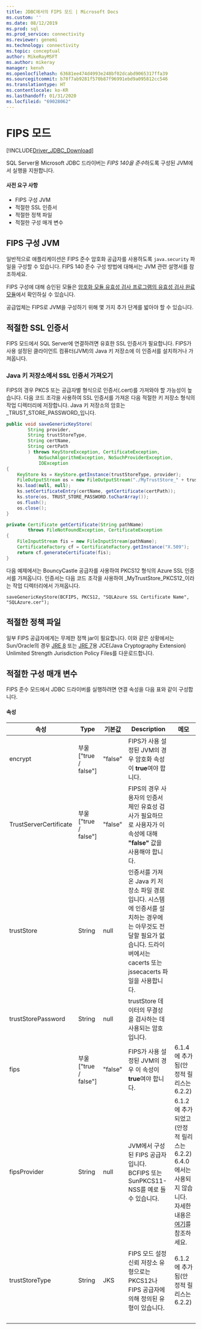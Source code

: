 ```yaml
---
title: JDBC에서의 FIPS 모드 | Microsoft Docs
ms.custom: ''
ms.date: 08/12/2019
ms.prod: sql
ms.prod_service: connectivity
ms.reviewer: genemi
ms.technology: connectivity
ms.topic: conceptual
author: MikeRayMSFT
ms.author: mikeray
manager: kenvh
ms.openlocfilehash: 63681ee474d4993e248bf02dcabd9065317ffa39
ms.sourcegitcommit: b78f7ab9281f570b87f96991ebd9a095812cc546
ms.translationtype: HT
ms.contentlocale: ko-KR
ms.lasthandoff: 01/31/2020
ms.locfileid: "69028062"
---
```

# <a name="fips-mode"></a>FIPS 모드

[!INCLUDE[Driver_JDBC_Download](../../includes/driver_jdbc_download.md)]

SQL Server용 Microsoft JDBC 드라이버는 *FIPS 140을 준수*하도록 구성된 JVM에서 실행을 지원합니다.

#### <a name="prerequisites"></a>사전 요구 사항

- FIPS 구성 JVM
- 적절한 SSL 인증서
- 적절한 정책 파일
- 적절한 구성 매개 변수

## <a name="fips-configured-jvm"></a>FIPS 구성 JVM

일반적으로 애플리케이션은 FIPS 준수 암호화 공급자를 사용하도록 `java.security` 파일을 구성할 수 있습니다. FIPS 140 준수 구성 방법에 대해서는 JVM 관련 설명서를 참조하세요.

FIPS 구성에 대해 승인된 모듈은 [암호화 모듈 유효성 검사 프로그램의 유효성 검사 완료 모듈](https://csrc.nist.gov/Projects/cryptographic-module-validation-program/Validated-Modules)에서 확인하실 수 있습니다.

공급업체는 FIPS로 JVM을 구성하기 위해 몇 가지 추가 단계를 밟아야 할 수 있습니다.

## <a name="appropriate-ssl-certificate"></a>적절한 SSL 인증서
FIPS 모드에서 SQL Server에 연결하려면 유효한 SSL 인증서가 필요합니다. FIPS가 사용 설정된 클라이언트 컴퓨터(JVM)의 Java 키 저장소에 이 인증서를 설치하거나 가져옵니다.

### <a name="importing-ssl-certificate-in-java-keystore"></a>Java 키 저장소에서 SSL 인증서 가져오기
FIPS의 경우 PKCS 또는 공급자별 형식으로 인증서(.cert)를 가져와야 할 가능성이 높습니다.
다음 코드 조각을 사용하여 SSL 인증서를 가져온 다음 적절한 키 저장소 형식의 작업 디렉터리에 저장합니다. Java 키 저장소의 암호는 _TRUST\_STORE\_PASSWORD_입니다.

```java
public void saveGenericKeyStore(
        String provider,
        String trustStoreType,
        String certName,
        String certPath
        ) throws KeyStoreException, CertificateException,
            NoSuchAlgorithmException, NoSuchProviderException,
            IOException
{
    KeyStore ks = KeyStore.getInstance(trustStoreType, provider);
    FileOutputStream os = new FileOutputStream("./MyTrustStore_" + trustStoreType);
    ks.load(null, null);
    ks.setCertificateEntry(certName, getCertificate(certPath));
    ks.store(os, TRUST_STORE_PASSWORD.toCharArray());
    os.flush();
    os.close();
}

private Certificate getCertificate(String pathName)
        throws FileNotFoundException, CertificateException
{
    FileInputStream fis = new FileInputStream(pathName);
    CertificateFactory cf = CertificateFactory.getInstance("X.509");
    return cf.generateCertificate(fis);
}
```

다음 예제에서는 BouncyCastle 공급자를 사용하여 PKCS12 형식의 Azure SSL 인증서를 가져옵니다. 인증서는 다음 코드 조각을 사용하여 _MyTrustStore\_PKCS12_이라는 작업 디렉터리에서 가져옵니다.

`saveGenericKeyStore(BCFIPS, PKCS12, "SQLAzure SSL Certificate Name", "SQLAzure.cer");`

## <a name="appropriate-policy-files"></a>적절한 정책 파일
일부 FIPS 공급자에게는 무제한 정책 jar이 필요합니다. 이와 같은 상황에서는 Sun/Oracle의 경우 [JRE 8](https://www.oracle.com/technetwork/java/javase/downloads/jce8-download-2133166.html) 또는 [JRE 7](https://www.oracle.com/technetwork/java/javase/downloads/jce-7-download-432124.html)용 JCE(Java Cryptography Extension) Unlimited Strength Jurisdiction Policy Files를 다운로드합니다. 

## <a name="appropriate-configuration-parameters"></a>적절한 구성 매개 변수
FIPS 준수 모드에서 JDBC 드라이버를 실행하려면 연결 속성을 다음 표와 같이 구성합니다. 

#### <a name="properties"></a>속성 

|속성|Type|기본값|Description|메모|
|---|---|---|---|---|
|encrypt|부울 ["true / false"]|"false"|FIPS가 사용 설정된 JVM의 경우 암호화 속성이 **true**여야 합니다.||
|TrustServerCertificate|부울 ["true / false"]|"false"|FIPS의 경우 사용자의 인증서 체인 유효성 검사가 필요하므로 사용자가 이 속성에 대해 **"false"** 값을 사용해야 합니다. ||
|trustStore|String|null|인증서를 가져온 Java 키 저장소 파일 경로입니다. 시스템에 인증서를 설치하는 경우에는 아무것도 전달할 필요가 없습니다. 드라이버에서는 cacerts 또는 jssecacerts 파일을 사용합니다.||
|trustStorePassword|String|null|trustStore 데이터의 무결성을 검사하는 데 사용되는 암호입니다.||
|fips|부울 ["true / false"]|"false"|FIPS가 사용 설정된 JVM의 경우 이 속성이 **true**여야 합니다.|6\.1.4에 추가됨(안정적 릴리스는 6.2.2)||
|fipsProvider|String|null|JVM에서 구성된 FIPS 공급자입니다. BCFIPS 또는 SunPKCS11-NSS를 예로 들 수 있습니다. |6\.1.2에 추가되었고(안정적 릴리스는 6.2.2) 6.4.0에서는 사용되지 않습니다. 자세한 내용은 [여기](https://github.com/Microsoft/mssql-jdbc/pull/460)를 참조하세요.|
|trustStoreType|String|JKS|FIPS 모드 설정 신뢰 저장소 유형으로는 PKCS12나 FIPS 공급자에 의해 정의된 유형이 있습니다. |6\.1.2에 추가됨(안정적 릴리스는 6.2.2)||
| &nbsp; | &nbsp; | &nbsp; | &nbsp; | &nbsp; |

